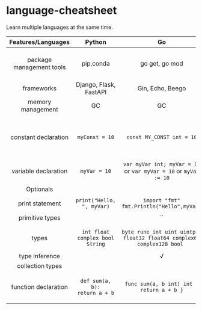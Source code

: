 # language-cheatsheet
Learn multiple languages at the same time.

| Features/Languages| Python | Go | Rust | Swift | Kotlin| Java | Dart |
|:-----------------:|:------:|:--:|:----:|:-----:|:-----:|:--:|:-----:|
| package management tools | pip,conda | go get, go mod | Cargo | Cocoapods, Swift Package Manager | Gradle, Maven | Gradle, Maven | pub |
| frameworks | Django, Flask, FastAPI| Gin, Echo, Beego |  | SwiftUI, Vapor | Ktor, Jetpack, Srping Boot | Spring Boot | Flutter |
memory management | GC | GC |  | ARC | GC | GC | GC |
constant declaration| `myConst = 10` | `const MY_CONST int = 10` | `const MY_CONST:i32 = 10;`  | `let myConst = 10` | `val MyConst = 10` | `final int MY_CONST = 10;` | `const myConst = 10;` or `final myConst; myConst = 10;`|
|variable declaration | `myVar = 10` | `var myVar int; myVar = 10` or `var myVar = 10` or `myVar := 10` | `let mut myVar = 10` | `var myVar:Int` or ` var myVar = 10` | `var myVar:Int` or `var myVar = 10` | `int myVar = 10;` | `var myVar = 10;` |
|Optionals|  |  |  | `var myVar:Int?` | `var myVar:Int?` |  |  |
| print statement| `print("Hello, ", myVar)` | `import "fmt" fmt.Println("Hello",myVar)` |  | `print("Hello, \(myVar) ")` | `println("Hello, $myVar")` | `System.out.println("Hello"+myVar);` | |
| primitive types |  | `` | `` |  | `` | `byte short int long float double boolean char String` | `` |
| types | `int float complex bool String` | `byte rune int uint uintptr float32 float64 complex64 complex128 bool ` |  | `Int UInt Float Double Bool String Character` | `Byte Short Int Long Float Double Boolean String Char` | `byte short int long float double boolean char String` | `` |
|type inference|  | √ |  | √| √ | - |  |
| collection types | 
| function declaration | `def sum(a, b):`<br>`return a + b` | `func sum(a, b int) int { return a + b }` | `fn sum(a: i32, b: i32) -> i32 { return a + b; }` | `func sum(a: Int, b: Int) -> Int { return a + b }` | `fun sum(a: Int, b: Int): Int { return a + b }` | `public class MyClass {`<br>`public static int sum(int a, int b) {`<br>` return a + b;`<br>`}` | |